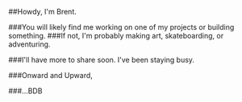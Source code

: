 ##Howdy, I'm Brent.

###You will likely find me working on one of my projects or building something.
###If not, I'm probably making art, skateboarding, or adventuring.

###I'll have more to share soon. I've been staying busy.

###Onward and Upward,

###...BDB
